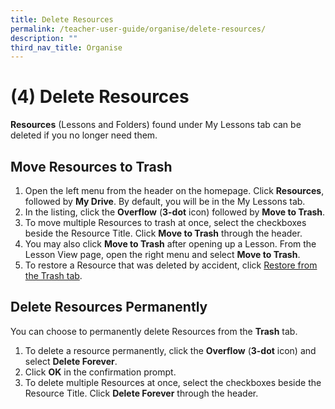 ```yaml
---
title: Delete Resources
permalink: /teacher-user-guide/organise/delete-resources/
description: ""
third_nav_title: Organise
---
```

<h1>(4) Delete Resources</h1>

<p><strong>Resources</strong> (Lessons and Folders) found under My Lessons tab can be deleted if you no longer need them.</p>

<h2>Move Resources to Trash</h2>

<ol>
<li>Open the left menu from the header on the homepage. Click <strong>Resources</strong>, followed by <strong>My Drive</strong>. By default, you will be in the My Lessons tab.</li>
<li>In the listing, click the <strong>Overflow</strong> (<strong>3-dot</strong> icon) followed by <strong>Move to Trash</strong>.</li>
<li>To move multiple Resources to trash at once, select the checkboxes beside the Resource Title. Click <strong>Move to Trash</strong> through the header.</li>
<li>You may also click <strong>Move to Trash</strong> after opening up a Lesson. From the Lesson View page, open the right menu and select <strong>Move to Trash</strong>.</li>
<li>To restore a Resource that was deleted by accident, click <a target="_blank" href="/teacher-user-guide/organise/restore-resources-from-trash/">Restore from the Trash tab</a>.</li>
</ol>

<h2>Delete Resources Permanently</h2>

<p>You can choose to permanently delete Resources from the <strong>Trash</strong> tab.</p>

<ol>
<li>To delete a resource permanently, click the <strong>Overflow</strong> (<strong>3-dot</strong> icon) and select <strong>Delete Forever</strong>.</li>
<li>Click <strong>OK</strong> in the confirmation prompt.</li>
<li>To delete multiple Resources at once, select the checkboxes beside the Resource Title. Click <strong>Delete Forever</strong> through the header.</li>
</ol>